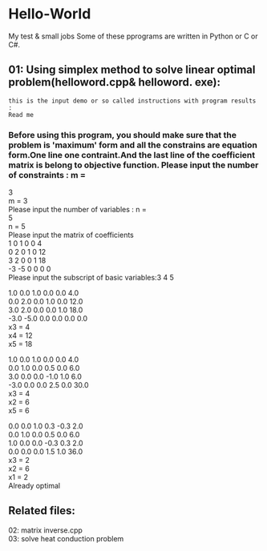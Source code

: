 # Hello-World
My test &amp; small jobs
Some of these pprograms are written in Python or C or C#.
## 01: Using simplex method to solve linear optimal problem(helloword.cpp& helloword. exe):
    this is the input demo or so called instructions with program results :
    Read me
### Before using this program, you should make sure that the problem is 'maximum' form and all the constrains are equation form.One line one contraint.And the last line of the coefficient matrix is belong to objective function. Please input the number of constraints : m =  
3  
m = 3  
Please input the number of variables : n =  
5   
n = 5   
Please input the matrix of coefficients   
1 0 1 0 0 4   
0 2 0 1 0 12   
3 2 0 0 1 18   
-3 -5 0 0 0 0   
Please input the subscript of basic variables:3 4 5  
  
  
  
  
    
  
   
  
  
1.0 0.0 1.0 0.0 0.0 4.0  
0.0 2.0 0.0 1.0 0.0 12.0  
3.0 2.0 0.0 0.0 1.0 18.0  
-3.0 -5.0 0.0 0.0 0.0 0.0  
x3 = 4  
x4 = 12  
x5 = 18  
  
  

    
  
  
  
  
  
1.0 0.0 1.0 0.0 0.0 4.0  
0.0 1.0 0.0 0.5 0.0 6.0  
3.0 0.0 0.0 -1.0 1.0 6.0  
-3.0 0.0 0.0 2.5 0.0 30.0  
x3 = 4  
x2 = 6  
x5 = 6  
  
  
  
  
  
  
  
  
  
0.0 0.0 1.0 0.3 -0.3 2.0  
0.0 1.0 0.0 0.5 0.0 6.0  
1.0 0.0 0.0 -0.3 0.3 2.0  
0.0 0.0 0.0 1.5 1.0 36.0  
x3 = 2  
x2 = 6  
x1 = 2  
Already optimal  
## Related files:
02: matrix inverse.cpp    
03: solve heat conduction problem    
